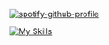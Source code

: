 [![spotify-github-profile](https://spotify-github-profile.vercel.app/api/view?uid=31pvibjmt6uoj3c5rx27lwrrrzrq&cover_image=true&theme=natemoo-re&show_offline=false&background_color=121212&interchange=true&bar_color=53b14f&bar_color_cover=false)](https://spotify-github-profile.vercel.app/api/view?uid=31pvibjmt6uoj3c5rx27lwrrrzrq&redirect=true)

[![My Skills](https://skillicons.dev/icons?i=vscode,azure,php,js,html,css)](https://skillicons.dev)
